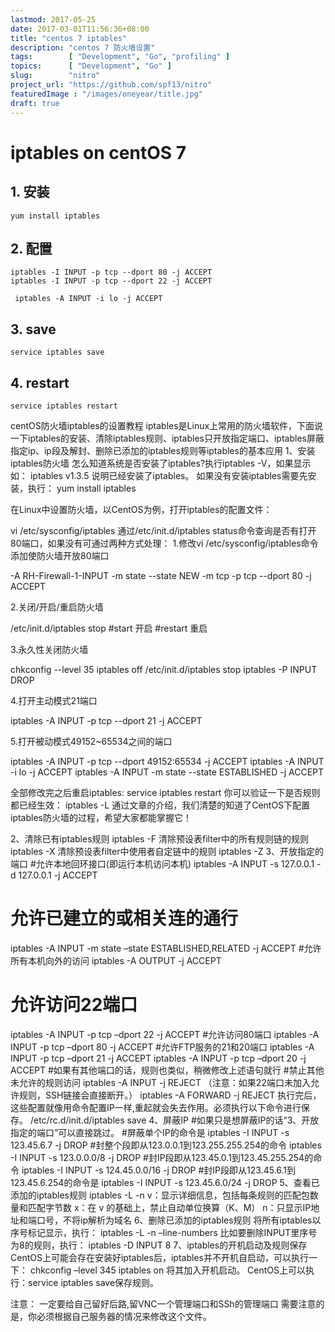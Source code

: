 ```yaml
---
lastmod: 2017-05-25
date: 2017-03-01T11:56:36+08:00
title: "centos 7 iptables"
description: "centos 7 防火墙设置"
tags:        [ "Development", "Go", "profiling" ]
topics:      [ "Development", "Go" ]
slug:        "nitro"
project_url: "https://github.com/spf13/nitro"
featuredImage : "/images/oneyear/title.jpg"
draft: true
---
```



# iptables on centOS 7

## 1. 安装
```
yum install iptables
```

## 2. 配置
```
iptables -I INPUT -p tcp --dport 80 -j ACCEPT
iptables -I INPUT -p tcp --dport 22 -j ACCEPT

 iptables -A INPUT -i lo -j ACCEPT
```

## 3. save
```
service iptables save
```

## 4. restart
```
service iptables restart
```



centOS防火墙iptables的设置教程
iptables是Linux上常用的防火墙软件，下面说一下iptables的安装、清除iptables规则、iptables只开放指定端口、iptables屏蔽指定ip、ip段及解封、删除已添加的iptables规则等iptables的基本应用
1、安装iptables防火墙
怎么知道系统是否安装了iptables?执行iptables -V，如果显示如：
iptables v1.3.5
说明已经安装了iptables。
如果没有安装iptables需要先安装，执行：
yum install iptables

在Linux中设置防火墙，以CentOS为例，打开iptables的配置文件：

vi /etc/sysconfig/iptables
通过/etc/init.d/iptables status命令查询是否有打开80端口，如果没有可通过两种方式处理：
1.修改vi /etc/sysconfig/iptables命令添加使防火墙开放80端口

-A RH-Firewall-1-INPUT -m state --state NEW -m tcp -p tcp --dport 80 -j ACCEPT

2.关闭/开启/重启防火墙

/etc/init.d/iptables stop #start 开启 #restart 重启

3.永久性关闭防火墙

chkconfig --level 35 iptables off /etc/init.d/iptables stop iptables -P INPUT DROP

4.打开主动模式21端口

iptables -A INPUT -p tcp --dport 21 -j ACCEPT

5.打开被动模式49152~65534之间的端口

iptables -A INPUT -p tcp --dport 49152:65534 -j ACCEPT
iptables -A INPUT -i lo -j ACCEPT
iptables -A INPUT -m state --state ESTABLISHED -j ACCEPT

全部修改完之后重启iptables:
service iptables restart
你可以验证一下是否规则都已经生效：
iptables -L
通过文章的介绍，我们清楚的知道了CentOS下配置iptables防火墙的过程，希望大家都能掌握它！

2、清除已有iptables规则
iptables -F 清除预设表filter中的所有规则链的规则
iptables -X 清除预设表filter中使用者自定链中的规则
iptables -Z
3、开放指定的端口
#允许本地回环接口(即运行本机访问本机)
iptables -A INPUT -s 127.0.0.1 -d 127.0.0.1 -j ACCEPT
# 允许已建立的或相关连的通行
iptables -A INPUT -m state –state ESTABLISHED,RELATED -j ACCEPT
#允许所有本机向外的访问
iptables -A OUTPUT -j ACCEPT
# 允许访问22端口
iptables -A INPUT -p tcp –dport 22 -j ACCEPT
#允许访问80端口
iptables -A INPUT -p tcp –dport 80 -j ACCEPT
#允许FTP服务的21和20端口
iptables -A INPUT -p tcp –dport 21 -j ACCEPT
iptables -A INPUT -p tcp –dport 20 -j ACCEPT
#如果有其他端口的话，规则也类似，稍微修改上述语句就行
#禁止其他未允许的规则访问
iptables -A INPUT -j REJECT （注意：如果22端口未加入允许规则，SSH链接会直接断开。）
iptables -A FORWARD -j REJECT
执行完后，这些配置就像用命令配置IP一样,重起就会失去作用。必须执行以下命令进行保存。
/etc/rc.d/init.d/iptables save
4、屏蔽IP
#如果只是想屏蔽IP的话“3、开放指定的端口”可以直接跳过。
#屏蔽单个IP的命令是
iptables -I INPUT -s 123.45.6.7 -j DROP
#封整个段即从123.0.0.1到123.255.255.254的命令
iptables -I INPUT -s 123.0.0.0/8 -j DROP
#封IP段即从123.45.0.1到123.45.255.254的命令
iptables -I INPUT -s 124.45.0.0/16 -j DROP
#封IP段即从123.45.6.1到123.45.6.254的命令是
iptables -I INPUT -s 123.45.6.0/24 -j DROP
5、查看已添加的iptables规则
iptables -L -n
v：显示详细信息，包括每条规则的匹配包数量和匹配字节数
x：在 v 的基础上，禁止自动单位换算（K、M）
n：只显示IP地址和端口号，不将ip解析为域名
6、删除已添加的iptables规则
将所有iptables以序号标记显示，执行：
iptables -L -n –line-numbers
比如要删除INPUT里序号为8的规则，执行：
iptables -D INPUT 8
7、iptables的开机启动及规则保存
CentOS上可能会存在安装好iptables后，iptables并不开机自启动，可以执行一下：
chkconfig –level 345 iptables on
将其加入开机启动。
CentOS上可以执行：service iptables save保存规则。

注意：
一定要给自己留好后路,留VNC一个管理端口和SSh的管理端口
需要注意的是，你必须根据自己服务器的情况来修改这个文件。
